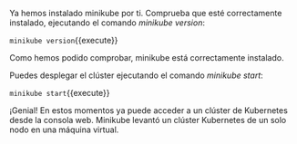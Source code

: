Ya hemos instalado minikube por ti. Comprueba que esté correctamente instalado, ejecutando el comando *minikube version*:

`minikube version`{{execute}}

Como hemos podido comprobar, minikube está correctamente instalado.

Puedes desplegar el clúster ejecutando el comando *minikube start*:

`minikube start`{{execute}}

¡Genial! En estos momentos ya puede acceder a un clúster de Kubernetes desde la consola web. Minikube levantó un clúster Kubernetes de un solo nodo en una máquina virtual.